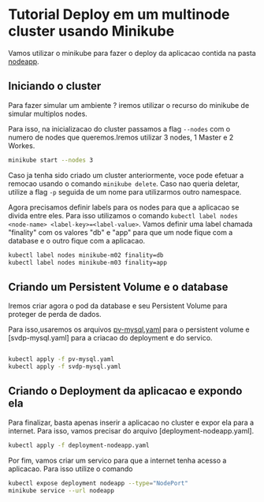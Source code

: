 # Tutorial Deploy em um multinode cluster usando Minikube

Vamos utilizar o minikube para fazer o deploy da aplicacao contida na pasta [nodeapp]().

## Iniciando o cluster

Para fazer simular um ambiente ? iremos utilizar o recurso do minikube de simular multiplos nodes.

Para isso, na inicializacao do cluster passamos a flag ``--nodes`` com o numero de nodes que queremos.Iremos utilizar 3 nodes, 1 Master e 2 Workes.

```bash
minikube start --nodes 3 
```

Caso ja tenha sido criado um cluster anteriormente, voce pode efetuar a remocao usando o comando ``minikube delete``. Caso nao queria deletar, utilize a flag ``-p`` seguida de um nome para utilizarmos outro namespace.

Agora precisamos definir labels para os nodes para que a aplicacao se divida entre eles.
Para isso utilizamos o comando ``kubectl label nodes <node-name> <label-key>=<label-value>``. Vamos definir uma label chamada "finality" com os valores "db" e "app" para que um node fique com a database e o outro fique com a aplicacao.

```bash 
kubectl label nodes minikube-m02 finality=db
kubectl label nodes minikube-m03 finality=app
```

## Criando um Persistent Volume e o database

Iremos criar agora o pod da database e seu Persistent Volume para proteger de perda de dados.

Para isso,usaremos os arquivos [pv-mysql.yaml]() para o persistent volume e [svdp-mysql.yaml] para a criacao do deployment e do servico.

```bash

kubectl apply -f pv-mysql.yaml
kubectl apply -f svdp-mysql.yaml
```

## Criando o Deployment da aplicacao e expondo ela

Para finalizar, basta apenas inserir a aplicacao no cluster e expor ela para a internet. Para isso, vamos precisar do arquivo [deployment-nodeapp.yaml].

```bash
kubectl apply -f deployment-nodeapp.yaml
```

Por fim, vamos criar um servico para que a internet tenha acesso a aplicacao. Para isso utilize o comando

``` bash
kubectl expose deployment nodeapp --type="NodePort"
minikube service --url nodeapp
```




